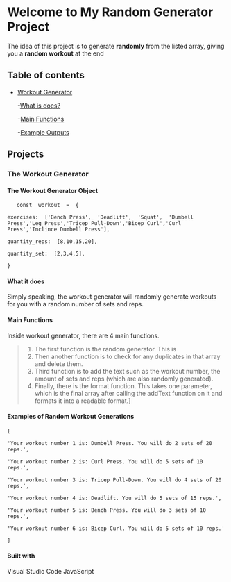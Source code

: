 # Welcome to My Random Generator Project

The idea of this project is to generate **randomly** from the listed array, giving you a **random workout** at the end
## Table of contents

- [Workout Generator](#the-workout-generator)

	-[What is does?](#what-it-does)
  
	-[Main Functions](#main-functions)

	-[Example Outputs](#examples-of-random-workout-generations)


## Projects
### The Workout Generator
#### The Workout Generator Object

       const  workout  =  {
    
    exercises:  ['Bench Press',  'Deadlift',  'Squat',  'Dumbell Press','Leg Press','Tricep Pull-Down','Bicep Curl','Curl Press','Inclince Dumbell Press'],
    
    quantity_reps:  [8,10,15,20],
    
    quantity_set:  [2,3,4,5],
    
    }

 



#### What it does
Simply speaking, the workout generator will randomly generate  workouts for you with a random number of sets and reps.

#### Main Functions 
Inside workout generator, there are 4 main functions. 
>1. The first function is the random generator. This is 
>2. Then another function is to check for any duplicates in that array and delete them.
>3. Third function is to add the text such as the workout number, the amount of sets and  reps (which are also randomly generated).
>4. Finally, there is the format function. This takes one parameter, which is the final array after calling the addText function on it and formats it into a readable format.]

#### Examples of Random Workout Generations

    [
    
    'Your workout number 1 is: Dumbell Press. You will do 2 sets of 20 reps.',
    
    'Your workout number 2 is: Curl Press. You will do 5 sets of 10 reps.',
    
    'Your workout number 3 is: Tricep Pull-Down. You will do 4 sets of 20 reps.',
    
    'Your workout number 4 is: Deadlift. You will do 5 sets of 15 reps.',
    
    'Your workout number 5 is: Bench Press. You will do 3 sets of 10 reps.',
    
    'Your workout number 6 is: Bicep Curl. You will do 5 sets of 10 reps.'
    
    ]

#### Built with
Visual Studio Code
JavaScript 

